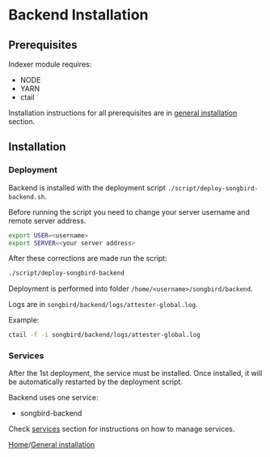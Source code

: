 # Backend Installation

## Prerequisites

Indexer module requires:

- NODE
- YARN
- ctail

Installation instructions for all prerequisites are in [general installation](general-installation.md) section.

## Installation

### Deployment

Backend is installed with the deployment script `./script/deploy-songbird-backend.sh`.

Before running the script you need to change your server username and remote server address.

``` bash
export USER=<username>
export SERVER=<your server address>
```

After these corrections are made run the script:

``` bash
./script/deploy-songbird-backend
```

Deployment is performed into folder `/home/<username>/songbird/backend`.

Logs are in `songbird/backend/logs/attester-global.log`.

Example:

``` bash
ctail -f -i songbird/backend/logs/attester-global.log
```

### Services

After the 1st deployment, the service must be installed. Once installed, it will be automatically restarted by the deployment script.

Backend uses one service:

- songbird-backend

Check [services](services.md) section for instructions on how to manage services.

[Home](./../README.md)/[General installation](../installation/general-installation.md)
